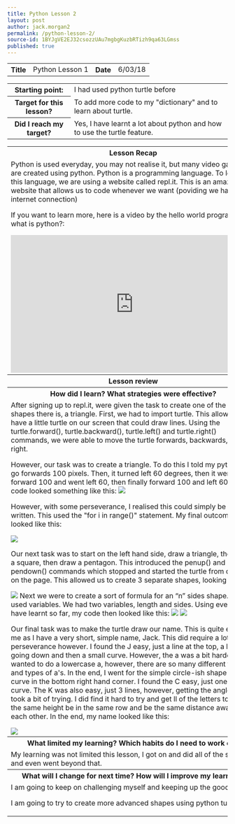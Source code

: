 ```yaml
---
title: Python Lesson 2
layout: post
author: jack.morgan2
permalink: /python-lesson-2/
source-id: 1BYJgVE2EJ32csozzUAu7mgbgKuzbRTizh9qa63LGmss
published: true
---
```

<table>
  <tr>
    <th class="lb">Title</th>
    <td>Python Lesson 1</td>
    <th class="lb">Date</th>
    <td>6/03/18</td>
  </tr>
</table>


<table>
  <tr>
    <th class="lb">Starting point:</th>
    <td>I had used python turtle before</td>
  </tr>
  <tr>
    <th class="lb">Target for this lesson?</th>
    <td>To add more code to my "dictionary" and to learn about turtle.</td>
  </tr>
  <tr>
    <th class="lb">Did I reach my target? 
</th>
    <td>Yes, I have learnt a lot about python and how to use the turtle feature.</td>
  </tr>
</table>


<table>
  <tr>
    <th class="lb">Lesson Recap</th>
  </tr>
  <tr>
    <td>Python is used everyday, you may not realise it, but many video games are created using python. Python is a programming language. To learn this language, we are using a website called repl.it. This is an amazing website that allows us to code whenever we want (poviding we have internet connection)

If you want to learn more, here is a video by the hello world program on what is python?:


<iframe width="560" height="315" src="https://www.youtube.com/embed/aXKVOLwpDg8" frameborder="0" allow="autoplay; encrypted-media" allowfullscreen></iframe>
</td>
  </tr>
  <tr>
    <th class="lb">Lesson review</th>
  </tr>
  <tr>
    <th class="lb">How did I learn? What strategies were effective? </th>
  </tr>
  <tr>
    <td>After signing up to repl.it, were given the task to create one of the simplest shapes there is, a triangle. First, we had to import turtle. This allowed us to have a little turtle on our screen that could draw lines. Using the turtle.forward(), turtle.backward(), turtle.left() and turtle.right() commands, we were able to move the turtle forwards, backwards, left and right. 

However, our task was to create a triangle. To do this I told my python to go forwards 100 pixels. Then, it turned left 60 degrees, then it went forward 100 and went left 60, then finally forward 100 and left 60. My code looked something like this:
<img src="https://github.com/jackm245/jackm245.github.io/blob/master/images/1triangle.PNG?raw=true">



However, with some perseverance, I realised this could simply be re-written. This used the "for i in range()" statement. My final outcome then looked like this:


<img src="https://github.com/jackm245/jackm245.github.io/blob/master/images/2triangle.PNG?raw=true">

Our next task was to start on the left hand side, draw a triangle, then draw a square, then draw a pentagon. This introduced the penup() and pendown() commands which stopped and started the turtle from drawing on the page. This allowed us to create 3 separate shapes, looking like this:

<img src="https://github.com/jackm245/jackm245.github.io/blob/master/images/3tri%2Csqu%2Cpen.PNG?raw=true">
Next we were to create a sort of formula for an “n” sides shape. This used variables. We had two variables, length and sides. Using everything I have learnt so far, my code then looked like this:

<img src="https://github.com/jackm245/jackm245.github.io/blob/master/images/4nsided.PNG?raw=true">
<img src="https://github.com/jackm245/jackm245.github.io/blob/master/images/6nsided.PNG?raw=true">



Our final task was to make the turtle draw our name. This is quite easy for me as I have a very short, simple name, Jack. This did require a lot of perseverance however. I found the J easy, just a line at the top, a line going down and then a small curve. However, the a was a bit harder. I wanted to do a lowercase a, however, there are so many different fonts and types of a's. In the end, I went for the simple circle-ish shape with a curve in the bottom right hand corner. I found the C easy, just one big curve. The K was also easy, just 3 lines, however, getting the angles right took a bit of trying. I did find it hard to try and get ll of the letters to have the same height be in the same row and be the same distance away from each other. In the end, my name looked like this: 

<img src="https://github.com/jackm245/jackm245.github.io/blob/master/images/6name.PNG?raw=true">





</td>
  </tr>
  <tr>
    <th class="lb">What limited my learning? Which habits do I need to work on? </th>
  </tr>
  <tr>
    <td>My learning was not limited this lesson, I got on and did all of the set work, and even went beyond that.</td>
  </tr>
  <tr>
    <th class="lb">What will I change for next time? How will I improve my learning?</th>
  </tr>
  <tr>
    <td>I am going to keep on challenging myself and keeping up the good work. 

I am going to try to create more advanced shapes using python turtle.</td>
  </tr>
</table>


